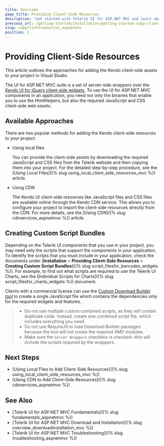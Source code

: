 ```yaml
---
title: Overview
page_title: Providing Client-Side Resources
description: "Get started with Telerik UI for ASP.NET MVC and learn about different ways of copying the client-side resources into Telerik UI for ASP.NET MVC project."
previous_url: /getting-started/installation/getting-started-copy-client-resources
slug: copyclientresources_aspnetmvc
position: 1
---
```


# Providing Client-Side Resources

This article outlines the approaches for adding the Kendo client-side assets to your project in Visual Studio.

The UI for ASP.NET MVC suite is a set of server-side wrappers over the <a href="https://www.telerik.com/kendo-jquery-ui" target="_blank">Kendo UI for jQuery client-side widgets</a>. To use the UI for ASP.NET MVC components in an application, you need not only the binaries that enable you to use the HtmlHelpers, but also the required JavaScript and CSS client-side web assets. 

## Available Approaches

There are two popular methods for adding the Kendo client-side resources to your project: 

* Using local files

    You can provide the client-side assets by downloading the required JavaScript and CSS files from the Telerik website and then copying them into your project. For the detailed step-by-step procedure, see the [Using Local Files]({% slug using_local_client_side_resources_mvc %}) article.

* Using CDN

    The Kendo UI client-side resources like JavaScript files and CSS files are available online through the Kendo CDN service. This allows you to configure your project to import the client-side resources directly from the CDN. For more details, see the [Using CDN]({% slug cdnservices_aspnetmvc %}) article.

## Creating Custom Script Bundles

Depending on the Telerik UI components that you use in your project, you may need only the scripts that support the components in your application. To identify the scripts that you must include in your application, check the documents under [**Installation** > **Providing Client-Side Resources** > **Creating Custom Script Bundles**]({% slug script_filesfor_barcodes_widgets %}). For example, to find out what scripts are required to use the Telerik UI Charts, see the [Individual Scripts for Charts]({% slug script_filesfor_charts_widgets %}) document.

Clients with a commercial license can use the [Custom Download Builder tool](https://www.telerik.com/download/custom-download) to create a single JavaScript file which contains the dependencies only for the required widgets and features.

> * Do not use multiple custom combined scripts, as they will contain duplicate code. Instead, create one combined script file, which includes everything you need.
> * Do not use RequireJS to load Download Builder packages because the tool will not create the required AMD modules.
> * Make sure the `Server Wrappers` checkbox is checked&mdash;this will include the scripts required by the wrappers. 

## Next Steps

* [Using Local Files to Add Client-Side Resources]({% slug using_local_client_side_resources_mvc %})
* [Using CDN to Add Client-Side Resources]({% slug cdnservices_aspnetmvc %})

## See Also

* [Telerik UI for ASP.NET MVC Fundamentals]({% slug fundamentals_aspnetmvc %})
* [Telerik UI for ASP.NET MVC Download and Installation]({% slug overview_downloadinstallation_mvc %})
* [Telerik UI for ASP.NET MVC Troubleshooting]({% slug troubleshooting_aspnetmvc %})
